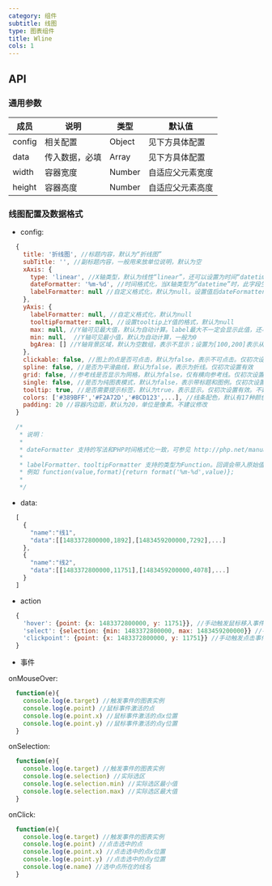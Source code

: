 ```yaml
---
category: 组件
subtitle: 线图
type: 图表组件
title: Wline
cols: 1
---
```



## API

### 通用参数

| 成员 | 说明 | 类型 | 默认值 |
|---|---|---|---|
| config | 相关配置 | Object | 见下方具体配置 |
| data | 传入数据，必填 | Array | 见下方具体配置 |
| width | 容器宽度 | Number | 自适应父元素宽度 |
| height | 容器高度 | Number | 自适应父元素高度 |

### 线图配置及数据格式

* config:

```javascript
  {
    title: '折线图', //标题内容，默认为“折线图”
    subTitle: '', //副标题内容，一般用来放单位说明，默认为空
    xAxis: {
      type: 'linear', //X轴类型，默认为线性“linear”，还可以设置为时间“datetime”
      dateFormatter: '%m-%d', //时间格式化，当X轴类型为“datetime”时，此字段生效
      labelFormatter: null //自定义格式化，默认为null。设置值后dateFormatter失效
    },
    yAxis: {
      labelFormatter: null, //自定义格式化，默认为null
      tooltipFormatter: null, //设置tooltip上Y值的格式，默认为null
      max: null, //Y轴可见最大值，默认为自动计算。label最大不一定会显示此值，还与间隔有关
      min: null,  //Y轴可见最小值，默认为自动计算，一般为0
      bgArea: [] //Y轴背景区域，默认为空数组，表示不显示；设置为[100,200]表示从Y轴坐标100至200的区域带背景
    },
    clickable: false, //图上的点是否可点击，默认为false，表示不可点击。仅初次设置有效
    spline: false, //是否为平滑曲线，默认为false，表示为折线。仅初次设置有效
    grid: false, //参考线是否显示为网格，默认为false，仅有横向参考线。仅初次设置有效
    single: false, //是否为纯图表模式，默认为false，表示带标题和图例。仅初次设置有效。不建议修改
    tooltip: true, //是否需要提示标签，默认为true，表示显示。仅初次设置有效。不建议修改
    colors: ['#389BFF','#F2A72D','#8CD123',...], //线条配色，默认有17种颜色。不建议修改
    padding: 20 //容器内边距，默认为20，单位是像素。不建议修改
  }

  /*
   * 说明：
   *
   * dateFormatter 支持的写法和PHP时间格式化一致，可参见 http://php.net/manual/en/function.strftime.php
   *
   * labelFormatter、tooltipFormatter 支持的类型为Function。回调会带入原始值和时间格式化函数作为参数。返回值即为显示内容
   * 例如 function(value,format){return format('%m-%d',value)};
   *
   */
```

* data:

```javascript
  [
    {
      "name":"线1",
      "data":[[1483372800000,1892],[1483459200000,7292],...]
    },
    {
      "name":"线2",
      "data":[[1483372800000,11751],[1483459200000,4078],...]
    }
  ]
```

* action

```javascript
  {
    'hover': {point: {x: 1483372800000, y: 11751}}, //手动触发鼠标移入事件，传入参数是移到哪个点上
    'select': {selection: {min: 1483372800000, max: 1483459200000}} //手动触发选区事件，传入参数是x轴区间
    'clickpoint': {point: {x: 1483372800000, y: 11751}} //手动触发点击事件，传入参数是选中点的坐标
  }
```

* 事件

onMouseOver:

```javascript
  function(e){
    console.log(e.target) //触发事件的图表实例
    console.log(e.point) //鼠标事件激活的点
    console.log(e.point.x) //鼠标事件激活的点x位置
    console.log(e.point.y) //鼠标事件激活的点y位置
  }
```

onSelection:

```javascript
  function(e){
    console.log(e.target) //触发事件的图表实例
    console.log(e.selection) //实际选区
    console.log(e.selection.min) //实际选区最小值
    console.log(e.selection.max) //实际选区最大值
  }
```

onClick:

```javascript
  function(e){
    console.log(e.target) //触发事件的图表实例
    console.log(e.point) //点击选中的点
    console.log(e.point.x) //点击选中的点x位置
    console.log(e.point.y) //点击选中的点y位置
    console.log(e.name) //选中点所在的线名
  }
```
